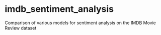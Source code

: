 # imdb_sentiment_analysis
Comparison of various models for sentiment analysis on the IMDB Movie Review dataset
